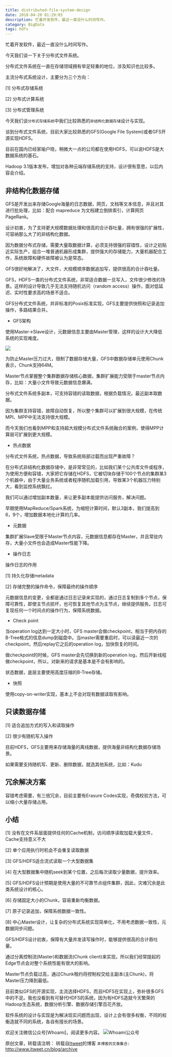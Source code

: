 ```yaml
---
title: distributed-file-system-design
date: 2018-04-20 01:29:03
description: 忙着开发软件，最近一直没什么时间写作。
category: BigData
tags: hdfs
---
```


忙着开发软件，最近一直没什么时间写作。

今天我们谈一下关于分布式文件系统。

分布式文件系统在一直在存储领域拥有举足轻重的地位，涉及知识也比较多。

主流分布式系统设计，主要分为三个方向：

[1] 分布式存储系统 

[2] 分布式计算系统 

[3] 分布式管理系统

今天我们谈`分布式存储系统`中我们比较熟悉的`非结构化数据存储`设计与实现。

谈到分布式文件系统，目前大家比较熟悉的GFS(Google File System)或者GFS开源实现HDFS。

目前在国内已经家喻户晓，稍微大一点的公司都在使用HDFS，可以说HDFS是大数据系统的基石。

Hadoop 3.1版本发布，增加对各种云端存储系统的支持，设计很有意思，以后内容会介绍。

## 非结构化数据存储

GFS是开发出来存储Google海量的日志数据，网页，文档等文本信息，并且对其进行批处理，比如：配合 mapreduce 为文档建立倒排索引，计算网页 PageRank。

设计初衷，为了支持更大规模数据处理和很高的合计吞吐量，拥有很强的扩展性，可容纳那么大了的非结构化数据。

因为数据分布式存储，需要大量取数据计算，必须支持很强的容错性，设计之初贴近实际生产，组合一堆普通机器形成集群，提供强大的存储能力，大量机器配合工作，系统故障和硬件故障被认为是常态。

GFS很好地解决了，大文件，大规模顺序数据追加写，提供很高的合计吞吐量。

GFS，HDFS一类的分布式文件系统，非常适合数据一旦写入，文件很少修改的场景。这样的设计导致几乎无法支持随机访问（random access）操作，面对低延迟、实时性要求高的场景不适合。

GFS分布式文件系统，并非标准的Posix标准实现，GFS主要提供快照和记录追加操作，多路结果合并。

* GFS架构

使用Master->Slave设计，元数据信息主要由Master管理，这样的设计大大降低系统的实现难度。

![](https://github.com/itweet/labs/raw/master/JDP/dfs/img/gfs_architecture.jpg)

为防止Master压力过大，限制了数据存储大量，GFS中数据存储单元使用Chunk表示，Chunk支持64M。

Master节点掌握整个集群数据存储核心数据，集群扩展能力受限于master节点内存，比如：大量小文件导致元数据信息爆满。

分布式文件系统多副本，可支持容错的读取数据，根据负载情况，最近副本取数据。

因为集群支持容错，故障自动恢复，所以整个集群可以扩展到很大规模，在传统MPI、MPP中无法支持很大规模。

而今天我们也看到MPP和支持超大规模分布式文件系统融合的案例，使得MPP计算层可扩展到更大规模。

* 热点数据

分布式文件系统，热点数据，导致系统局部过载而出现严重故障？

在分布式非结构化数据存储中，是非常常见的，比如我们某个公共库文件或程序，为使用方便和容错，大家把它存储在HDFS，它被切块存储于100个节点的集群某3个机器中，由于大量业务系统或者程序随机加载引用，导致某3个机器压力特别大，看到监控系统飘红。

我们可以通过增加副本数量，来让更多副本能提供访问服务，解决问题。

早期使用MapReduce/Spark系统，为缩短计算时间，默认3副本，我们提高到6，9个，增加数据本地化计算的几率。

* 元数据

集群扩展Slave受限于Master节点内容，元数据信息都存在Master，并且常驻内存，大量小文件也会造成Master性能下降。

* 操作日志

操作日志的作用

[1] 持久化存储metadata

[2] 存储完整的操作命令，保障最终的操作顺序

元数据信息的变更，全都是通过日志记录来实现的，通过日志复制到多个节点，保障可靠性，即使主节点损坏，也可恢复其他节点为主节点，继续提供服务。日志可复现任何一个时间点的操作行为，保障系统数据。

* Check point

当operation log达到一定大小时，GFS master会做checkpoint，相当于把内存的B-Tree格式的信息dump到磁盘中。当master需要重启时，可以读最近一次的checkpoint，然后replay它之后的operation log，加快恢复的时间。

做checkpoint的时候，GFS master会先切换到新的operation log，然后开新线程做checkpoint，所以，对新来的请求是基本是不会有影响的。

状态数据，底层主要使用高度压缩的B-Tree存储。

* 快照

使用copy-on-writer实现，基本上不会对现有数据读取有影响。

## 只读数据存储

[1] 适合追加方式的写入和读取操作

[2] 很少有随机写入操作

目前HDFS，GFS主要用来存储海量的离线数据，提供海量非结构化数据存储场景。

如果需要支持随机写、更新、删除数据，就选其他系统，比如：Kudu

## 冗余解决方案

容错考虑需要，有三倍冗余，目前主要有Erasure Codes实现，奇偶校验方法，可以缩小大量存储占用。

## 小结

[1] 没有在文件系层面提供任何的Cache机制，访问顺序读取加载大量文件，Cache支持意义不大

[2] 单个应用执行时机会不会重复读取数据

[3] GFS/HDFS适合流式读取一个大型数据集

[4] 在大型数据集中随机seek到某个位置，之后每次读取少量数据，提升效率。

[5] GFS/HDFS设计预期是使用大量的不可靠节点组件集群，因此，灾难冗余是此类系统设计的核心。

[6] 存储固定大小的Chunk，容易重新均衡数据。

[7] 原子记录追加，保障系统数据一致性。

[8] 中心Master设计，让复杂的分布式系统实现简单化，不用考虑数据一致性，元数据同步问题。

GFS/HDFS设计初衷，保障有大量并发读写操作时，能够提供很高的合计吞吐量。

通过分离控制流(Master)和数据流(Chunk client)来实现，所以我们经常提起的Edge节点会对整个系统性能有很大的影响。

Master节点负载过高，通过Chunk租约将控制权交给主副本(主Chunk)，将Master压力降到最低。

目前类似GFS的开源实现，主流选择HDFS，而且HDFS在实现上，弥补很多GFS中的不足。我也没看到有可替代HDFS的系统，因为有HDFS造就今天繁荣的Hadoop生态系统，数据分析引擎、数据存储引擎百花齐放。

软件系统的设计与实现是为解决现实问题而出现，设计上会有很多权衡，不同的权衡造就不同的系统，各自有擅长的场景。

欢迎关注微信公众号[Whoami]，阅读更多内容。
![Whoami公众号](https://github.com/itweet/labs/raw/master/common/img/weixin_public.gif)

原创文章，转载请注明： 转载自[Itweet](http://www.itweet.cn)的博客
`本博客的文章集合:` http://www.itweet.cn/blog/archive